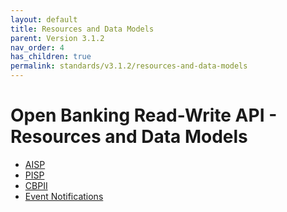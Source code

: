 ```yaml
---
layout: default
title: Resources and Data Models
parent: Version 3.1.2
nav_order: 4
has_children: true
permalink: standards/v3.1.2/resources-and-data-models
---
```


# Open Banking Read-Write API - Resources and Data Models

* [AISP](aisp/README.md)
* [PISP](pisp/README.md)
* [CBPII](cbpii/README.md)
* [Event Notifications](event%20notifications/README.md)
